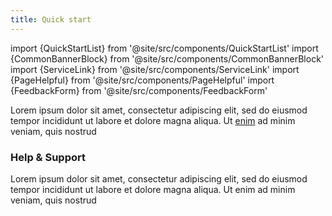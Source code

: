 ```yaml
---
title: Quick start
---
```

import {QuickStartList} from '@site/src/components/QuickStartList'
import {CommonBannerBlock} from '@site/src/components/CommonBannerBlock'
import {ServiceLink} from '@site/src/components/ServiceLink'
import {PageHelpful} from '@site/src/components/PageHelpful'
import {FeedbackForm} from '@site/src/components/FeedbackForm'

Lorem ipsum dolor sit amet, consectetur adipiscing elit, sed do eiusmod tempor incididunt ut labore et dolore magna aliqua. Ut [enim](/) ad minim veniam, quis nostrud

<QuickStartList/>

<CommonBannerBlock title='Learn about Neon' description='Read Neon ecosystem<br /> basics and start using it' icon='/img/learn.svg' background='#ECFFF8' /> 
<CommonBannerBlock title='Join Neon Governance' description='Start influencing on Neon’s ecosystem<br /> development by participating in Voting' icon='/img/governance.svg' background='#FFF1FA' /> 
<CommonBannerBlock title='Learn about Neon' description='Learn Technical Requirements and<br /> how to run & operate Neon Proxy' icon='/img/proxy.svg' background='#F7F0FF' /> 

### Help & Support

Lorem ipsum dolor sit amet, consectetur adipiscing elit, sed do eiusmod tempor incididunt ut labore et dolore magna aliqua. Ut enim ad minim veniam, quis nostrud

<ServiceLink title='Ask on Discord' description='Our 🛟 rescue team is ready to help' icon='/icons/discord.svg' link='https://discord.com/invite/d9BhxNWTsj' />

<PageHelpful /> 

<FeedbackForm />
